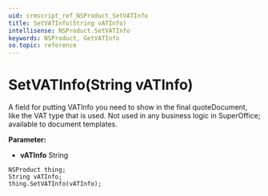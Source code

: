 ```yaml
---
uid: crmscript_ref_NSProduct_SetVATInfo
title: SetVATInfo(String vATInfo)
intellisense: NSProduct.SetVATInfo
keywords: NSProduct, GetVATInfo
so.topic: reference
---
```


# SetVATInfo(String vATInfo)

A field for putting VATInfo you need to show in the final quoteDocument, like the VAT type that is used. Not used in any business logic in SuperOffice; available to document templates.

**Parameter:** 
* **vATInfo** String

```crmscript
NSProduct thing;
String vATInfo;
thing.SetVATInfo(vATInfo);
```

